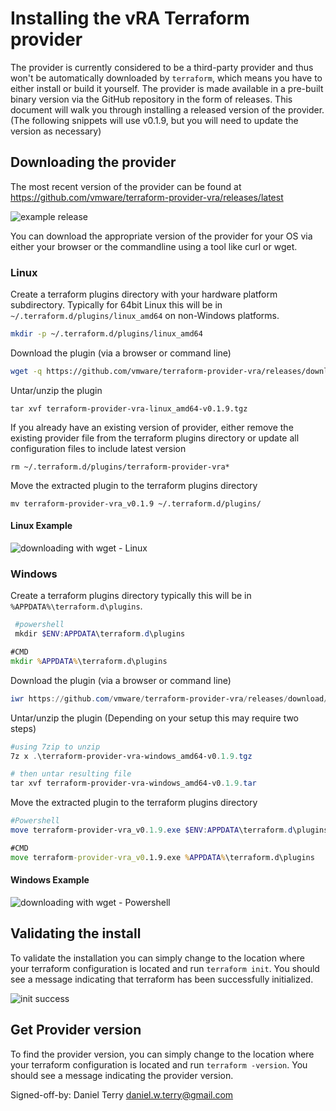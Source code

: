# Installing the vRA Terraform provider

The provider is currently considered to be a third-party provider and thus won't be automatically downloaded by ```terraform```, which means you have to either install or build it yourself. The provider is made available in a pre-built binary version via the GitHub repository in the form of releases. This document will walk you through installing a released version of the provider. (The following snippets will use v0.1.9, but you will need to update the version as necessary)

## Downloading the provider

 The most recent version of the provider can be found at https://github.com/vmware/terraform-provider-vra/releases/latest

![example release](images/provider_release_example.png)

You can download the appropriate version of the provider for your OS via either your browser or the commandline using a tool like curl or wget.

### Linux

Create a terraform plugins directory with your hardware platform subdirectory. Typically for 64bit Linux this will be in ```~/.terraform.d/plugins/linux_amd64``` on non-Windows platforms.

```bash
mkdir -p ~/.terraform.d/plugins/linux_amd64 
```

Download the plugin (via a browser or command line)

 ```bash
 wget -q https://github.com/vmware/terraform-provider-vra/releases/download/v0.1.9/terraform-provider-vra-linux_amd64-v0.1.9.tgz
 ```

Untar/unzip the plugin

```shell
tar xvf terraform-provider-vra-linux_amd64-v0.1.9.tgz
```

If you already have an existing version of provider, either remove the existing provider file from the terraform plugins directory or update all configuration files to include latest version

```shell
rm ~/.terraform.d/plugins/terraform-provider-vra*
```

Move the extracted plugin to the terraform plugins directory

```shell
mv terraform-provider-vra_v0.1.9 ~/.terraform.d/plugins/
```

#### Linux Example

![downloading with wget - Linux ](images/wget_release_linux.png)

### Windows

Create a terraform plugins directory typically this will be in ```%APPDATA%\terraform.d\plugins```.

```powershell
 #powershell
 mkdir $ENV:APPDATA\terraform.d\plugins
```

```cmd
#CMD
mkdir %APPDATA%\terraform.d\plugins
```

Download the plugin (via a browser or command line)

 ```powershell
 iwr https://github.com/vmware/terraform-provider-vra/releases/download/v0.1.9/terraform-provider-vra-windows_amd64-v0.1.9.tgz -outfile terraform-provider-vra-windows_amd64-v0.1.9.tgz
 ```

Untar/unzip the plugin (Depending on your setup this may require two steps)

```powershell
#using 7zip to unzip
7z x .\terraform-provider-vra-windows_amd64-v0.1.9.tgz

# then untar resulting file
tar xvf terraform-provider-vra-windows_amd64-v0.1.9.tar
```

Move the extracted plugin to the terraform plugins directory

```powershell
#Powershell
move terraform-provider-vra_v0.1.9.exe $ENV:APPDATA\terraform.d\plugins
```

```cmd
#CMD
move terraform-provider-vra_v0.1.9.exe %APPDATA%\terraform.d\plugins
```

#### Windows Example

![downloading with wget - Powershell ](images/wget_release_pshell.png)

## Validating the install

To validate the installation you can simply change to the location where your terraform configuration is located and run ```terraform init```. You should see a message indicating that terraform has been successfully initialized.

![init success](images/install_success.png)

## Get Provider version
To find the provider version, you can simply change to the location where your terraform configuration is located and run ```terraform -version```. You should see a message indicating the provider version.


Signed-off-by: Daniel Terry <daniel.w.terry@gmail.com>
